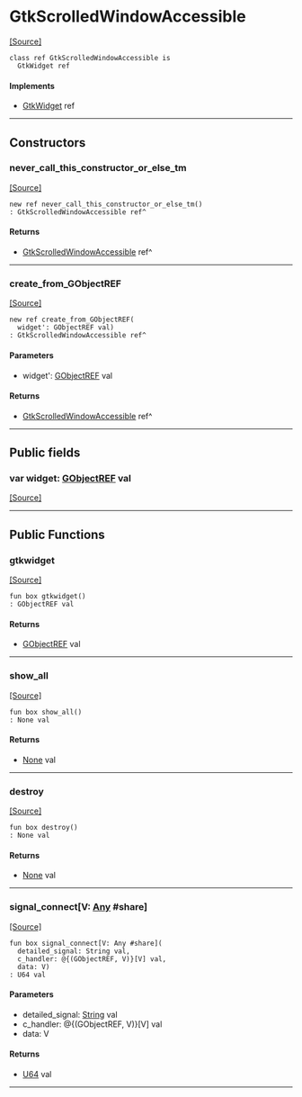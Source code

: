 # GtkScrolledWindowAccessible
<span class="source-link">[[Source]](src/gtk3/GtkScrolledWindowAccessible.md#L6)</span>
```pony
class ref GtkScrolledWindowAccessible is
  GtkWidget ref
```

#### Implements

* [GtkWidget](gtk3-GtkWidget.md) ref

---

## Constructors

### never_call_this_constructor_or_else_tm
<span class="source-link">[[Source]](src/gtk3/GtkScrolledWindowAccessible.md#L10)</span>


```pony
new ref never_call_this_constructor_or_else_tm()
: GtkScrolledWindowAccessible ref^
```

#### Returns

* [GtkScrolledWindowAccessible](gtk3-GtkScrolledWindowAccessible.md) ref^

---

### create_from_GObjectREF
<span class="source-link">[[Source]](src/gtk3/GtkScrolledWindowAccessible.md#L13)</span>


```pony
new ref create_from_GObjectREF(
  widget': GObjectREF val)
: GtkScrolledWindowAccessible ref^
```
#### Parameters

*   widget': [GObjectREF](gtk3-..-gobject-GObjectREF.md) val

#### Returns

* [GtkScrolledWindowAccessible](gtk3-GtkScrolledWindowAccessible.md) ref^

---

## Public fields

### var widget: [GObjectREF](gtk3-..-gobject-GObjectREF.md) val
<span class="source-link">[[Source]](src/gtk3/GtkScrolledWindowAccessible.md#L7)</span>



---

## Public Functions

### gtkwidget
<span class="source-link">[[Source]](src/gtk3/GtkScrolledWindowAccessible.md#L9)</span>


```pony
fun box gtkwidget()
: GObjectREF val
```

#### Returns

* [GObjectREF](gtk3-..-gobject-GObjectREF.md) val

---

### show_all
<span class="source-link">[[Source]](src/gtk3/GtkWidget.md#L4)</span>


```pony
fun box show_all()
: None val
```

#### Returns

* [None](builtin-None.md) val

---

### destroy
<span class="source-link">[[Source]](src/gtk3/GtkWidget.md#L7)</span>


```pony
fun box destroy()
: None val
```

#### Returns

* [None](builtin-None.md) val

---

### signal_connect\[V: [Any](builtin-Any.md) #share\]
<span class="source-link">[[Source]](src/gtk3/GtkWidget.md#L10)</span>


```pony
fun box signal_connect[V: Any #share](
  detailed_signal: String val,
  c_handler: @{(GObjectREF, V)}[V] val,
  data: V)
: U64 val
```
#### Parameters

*   detailed_signal: [String](builtin-String.md) val
*   c_handler: @{(GObjectREF, V)}[V] val
*   data: V

#### Returns

* [U64](builtin-U64.md) val

---

